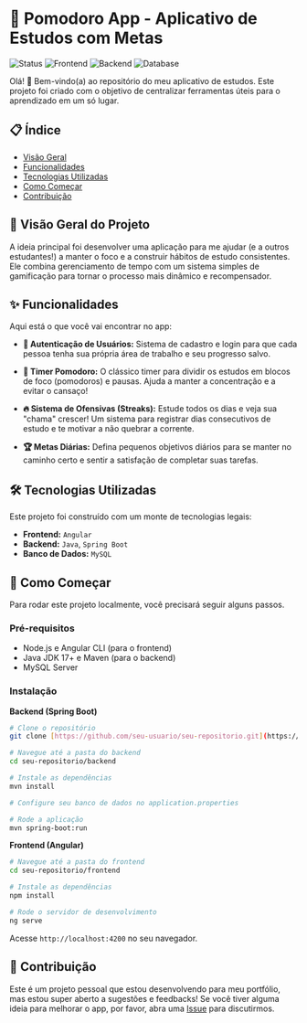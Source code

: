 # 🚀 Pomodoro App - Aplicativo de Estudos com Metas

![Status](https://img.shields.io/badge/status-em--desenvolvimento-yellowgreen)
![Frontend](https://img.shields.io/badge/Frontend-Angular-DD0031?style=for-the-badge&logo=angular)
![Backend](https://img.shields.io/badge/Backend-Spring_Boot-6DB33F?style=for-the-badge&logo=spring-boot)
![Database](https://img.shields.io/badge/Database-MySQL-4479A1?style=for-the-badge&logo=mysql)

Olá! 👋 Bem-vindo(a) ao repositório do meu aplicativo de estudos. Este projeto foi criado com o objetivo de centralizar ferramentas úteis para o aprendizado em um só lugar.

## 📋 Índice

- [Visão Geral](#-visão-geral-do-projeto)
- [Funcionalidades](#-funcionalidades)
- [Tecnologias Utilizadas](#️-tecnologias-utilizadas)
- [Como Começar](#-como-começar)
- [Contribuição](#-contribuição)

## 🎯 Visão Geral do Projeto

A ideia principal foi desenvolver uma aplicação para me ajudar (e a outros estudantes!) a manter o foco e a construir hábitos de estudo consistentes. Ele combina gerenciamento de tempo com um sistema simples de gamificação para tornar o processo mais dinâmico e recompensador.

## ✨ Funcionalidades

Aqui está o que você vai encontrar no app:

* **👤 Autenticação de Usuários:** Sistema de cadastro e login para que cada pessoa tenha sua própria área de trabalho e seu progresso salvo.

* **🍅 Timer Pomodoro:** O clássico timer para dividir os estudos em blocos de foco (pomodoros) e pausas. Ajuda a manter a concentração e a evitar o cansaço!

* **🔥 Sistema de Ofensivas (Streaks):** Estude todos os dias e veja sua "chama" crescer! Um sistema para registrar dias consecutivos de estudo e te motivar a não quebrar a corrente.

* **🏆 Metas Diárias:** Defina pequenos objetivos diários para se manter no caminho certo e sentir a satisfação de completar suas tarefas.

## 🛠️ Tecnologias Utilizadas

Este projeto foi construído com um monte de tecnologias legais:

* **Frontend:** `Angular`
* **Backend:** `Java`, `Spring Boot`
* **Banco de Dados:** `MySQL`

## 🚀 Como Começar

Para rodar este projeto localmente, você precisará seguir alguns passos.

### Pré-requisitos

* Node.js e Angular CLI (para o frontend)
* Java JDK 17+ e Maven (para o backend)
* MySQL Server

### Instalação

**Backend (Spring Boot)**
```bash
# Clone o repositório
git clone [https://github.com/seu-usuario/seu-repositorio.git](https://github.com/seu-usuario/seu-repositorio.git)

# Navegue até a pasta do backend
cd seu-repositorio/backend

# Instale as dependências
mvn install

# Configure seu banco de dados no application.properties

# Rode a aplicação
mvn spring-boot:run
```

**Frontend (Angular)**
```bash
# Navegue até a pasta do frontend
cd seu-repositorio/frontend

# Instale as dependências
npm install

# Rode o servidor de desenvolvimento
ng serve
```

Acesse `http://localhost:4200` no seu navegador.

## 🤝 Contribuição

Este é um projeto pessoal que estou desenvolvendo para meu portfólio, mas estou super aberto a sugestões e feedbacks! Se você tiver alguma ideia para melhorar o app, por favor, abra uma [Issue](https://github.com/seu-usuario/seu-repositorio/issues) para discutirmos.